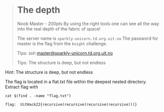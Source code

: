 ># The depth
>Noob Master - 200pts
>By using the right tools one can see all the way into the real depth of the fabric of space!
>
>The server name is `sparkly-unicorn.td.org.uit.no` The password for master is the flag from the `knight` challenge.
>
>
>Tips: ssh master@sparkly-unicorn.td.org.uit.no
>
>Tips: The structure is deep, but not endless




Hint: The structure is deep, but not endless


The flag is located in a flat.txt file within the deepest nested directory.
Extract flag with 


```cat $(find . -name "flag.txt")```

    
    
    flag:  UitHack22{recursive(recursive(recursive(recursive)))}
